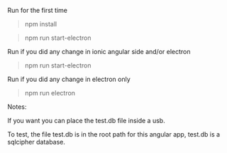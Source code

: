Run for the first time

> npm install

> npm run start-electron

Run if you did any change in ionic angular side and/or electron

> npm run start-electron

Run if you did any change in electron only

> npm run electron

Notes:

If you want you can place the test.db file inside a usb.

To test, the file test.db is in the root path for this angular app, test.db is a sqlcipher database.
